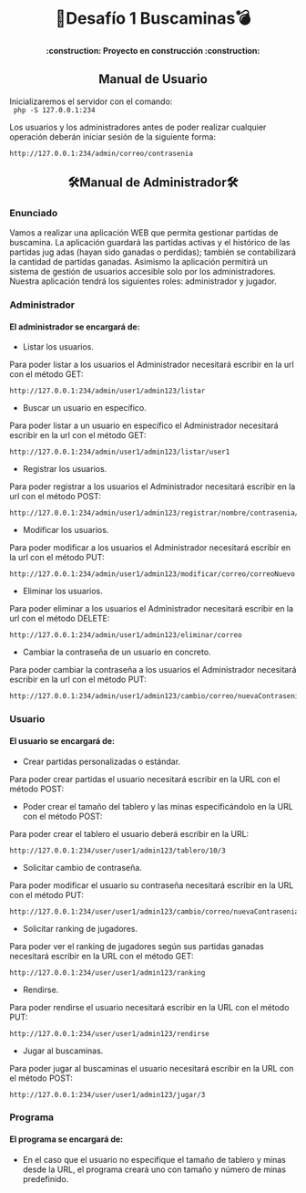 <h1 align="center">🚩Desafío 1 Buscaminas💣</h1>

<h4 align="center">
:construction: Proyecto en construcción :construction:
</h4>

<h2 align="center">Manual de Usuario</h2>

Inicializaremos el servidor con el comando:<br>
` php -S 127.0.0.1:234`

Los usuarios y los administradores antes de poder realizar cualquier operación deberán iniciar sesión de la siguiente forma:
```
http://127.0.0.1:234/admin/correo/contrasenia
```

<h2 align="center">🛠Manual de Administrador🛠</h2>
<h3>Enunciado</h3>
<p>Vamos a realizar una aplicación WEB que permita gestionar partidas de buscamina. La
aplicación guardará las partidas activas y el histórico de las partidas jug adas (hayan
sido ganadas o perdidas); también se contabilizará la cantidad de partidas ganadas.
Asimismo la aplicación permitirá un sistema de gestión de usuarios accesible solo por
los administradores.
Nuestra aplicación tendrá los siguientes roles: administrador y jugador.</p>

<h3>Administrador</h3>
<h4>El administrador se encargará de:</h4>

+ Listar los usuarios.

Para poder listar a los usuarios el Administrador necesitará escribir en la url con el método GET:
``` 
http://127.0.0.1:234/admin/user1/admin123/listar
```
+ Buscar un usuario en específico.

Para poder listar a un usuario en específico el Administrador necesitará escribir en la url con el método GET: 
```
http://127.0.0.1:234/admin/user1/admin123/listar/user1
```
+ Registrar los usuarios.

Para poder registrar a los usuarios el Administrador necesitará escribir en la url con el método POST: 
```
http://127.0.0.1:234/admin/user1/admin123/registrar/nombre/contrasenia/correo/admin
```
+ Modificar los usuarios.

Para poder modificar a los usuarios el Administrador necesitará escribir en la url con el método PUT:
```
http://127.0.0.1:234/admin/user1/admin123/modificar/correo/correoNuevo
```
+ Eliminar los usuarios.

Para poder eliminar a los usuarios el Administrador necesitará escribir en la url con el método DELETE:

```
http://127.0.0.1:234/admin/user1/admin123/eliminar/correo
```
+ Cambiar la contraseña de un usuario en concreto.

Para poder cambiar la contraseña a los usuarios el Administrador necesitará escribir en la url con el método PUT:

```
http://127.0.0.1:234/admin/user1/admin123/cambio/correo/nuevaContrasenia
```

<h3>Usuario</h3>
<h4>El usuario se encargará de:</h4>

+ Crear partidas personalizadas o estándar.

Para poder crear partidas el usuario necesitará escribir en la URL con el método POST:



+ Poder crear el tamaño del tablero y las minas especificándolo en la URL con el método POST:

Para poder crear el tablero el usuario deberá escribir en la URL:
```
http://127.0.0.1:234/user/user1/admin123/tablero/10/3
```

+ Solicitar cambio de contraseña.

Para poder modificar el usuario su contraseña necesitará escribir en la URL con el método PUT:

```
http://127.0.0.1:234/user/user1/admin123/cambio/correo/nuevaContrasenia
```

+ Solicitar ranking de jugadores.

Para poder ver el ranking de jugadores según sus partidas ganadas necesitará escribir en la URL con el método GET:

```
http://127.0.0.1:234/user/user1/admin123/ranking
```

+ Rendirse.

Para poder rendirse el usuario necesitará escribir en la URL con el método PUT:

```
http://127.0.0.1:234/user/user1/admin123/rendirse
```

+ Jugar al buscaminas.

Para poder jugar al buscaminas el usuario necesitará escribir en la URL con el método POST:

```
http://127.0.0.1:234/user/user1/admin123/jugar/3
```

<h3>Programa</h3>
<h4>El programa se encargará de:</h4>

+ En el caso que el usuario no especifique el tamaño de tablero y minas desde la URL, el programa creará uno con tamaño y número de minas predefinido.

